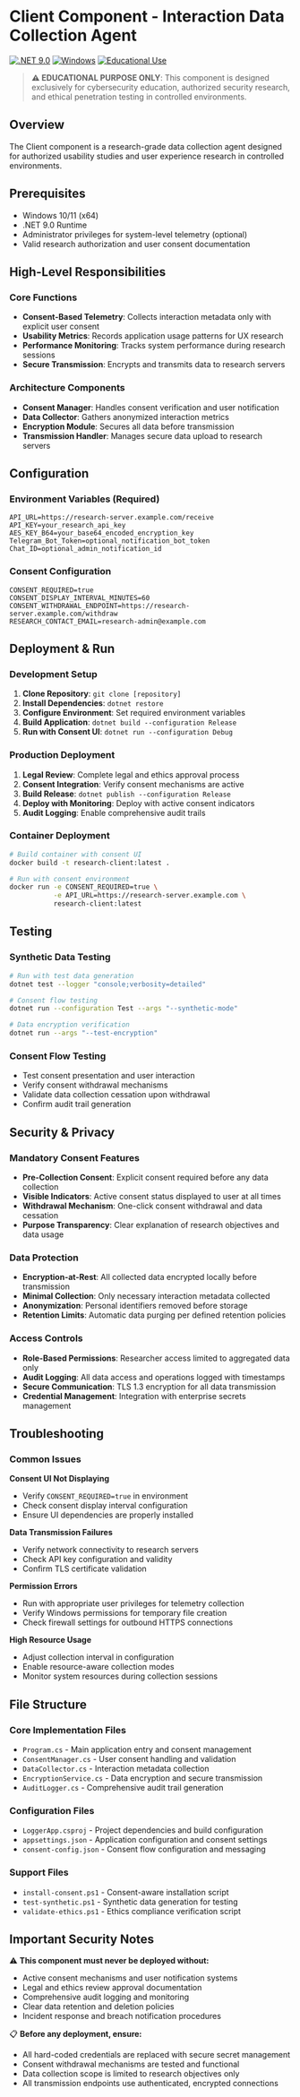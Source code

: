 # Client Component - Interaction Data Collection Agent

[![.NET 9.0](https://img.shields.io/badge/.NET-9.0-purple.svg)](https://dotnet.microsoft.com/)
[![Windows](https://img.shields.io/badge/Platform-Windows-blue.svg)](https://www.microsoft.com/windows)
[![Educational Use](https://img.shields.io/badge/Purpose-Educational-green.svg)](#educational-purpose)

> **⚠️ EDUCATIONAL PURPOSE ONLY**: This component is designed exclusively for cybersecurity education, authorized security research, and ethical penetration testing in controlled environments.


## Overview

The Client component is a research-grade data collection agent designed for authorized usability studies and user experience research in controlled environments.

## Prerequisites

- Windows 10/11 (x64)
- .NET 9.0 Runtime
- Administrator privileges for system-level telemetry (optional)
- Valid research authorization and user consent documentation

## High-Level Responsibilities

### Core Functions
- **Consent-Based Telemetry**: Collects interaction metadata only with explicit user consent
- **Usability Metrics**: Records application usage patterns for UX research
- **Performance Monitoring**: Tracks system performance during research sessions
- **Secure Transmission**: Encrypts and transmits data to research servers

### Architecture Components
- **Consent Manager**: Handles consent verification and user notification
- **Data Collector**: Gathers anonymized interaction metrics
- **Encryption Module**: Secures all data before transmission
- **Transmission Handler**: Manages secure data upload to research servers

## Configuration

### Environment Variables (Required)
```
API_URL=https://research-server.example.com/receive
API_KEY=your_research_api_key
AES_KEY_B64=your_base64_encoded_encryption_key
Telegram_Bot_Token=optional_notification_bot_token
Chat_ID=optional_admin_notification_id
```

### Consent Configuration
```
CONSENT_REQUIRED=true
CONSENT_DISPLAY_INTERVAL_MINUTES=60
CONSENT_WITHDRAWAL_ENDPOINT=https://research-server.example.com/withdraw
RESEARCH_CONTACT_EMAIL=research-admin@example.com
```

## Deployment & Run

### Development Setup
1. **Clone Repository**: `git clone [repository]`
2. **Install Dependencies**: `dotnet restore`
3. **Configure Environment**: Set required environment variables
4. **Build Application**: `dotnet build --configuration Release`
5. **Run with Consent UI**: `dotnet run --configuration Debug`

### Production Deployment
1. **Legal Review**: Complete legal and ethics approval process
2. **Consent Integration**: Verify consent mechanisms are active
3. **Build Release**: `dotnet publish --configuration Release`
4. **Deploy with Monitoring**: Deploy with active consent indicators
5. **Audit Logging**: Enable comprehensive audit trails

### Container Deployment
```bash
# Build container with consent UI
docker build -t research-client:latest .

# Run with consent environment
docker run -e CONSENT_REQUIRED=true \
           -e API_URL=https://research-server.example.com \
           research-client:latest
```

## Testing

### Synthetic Data Testing
```bash
# Run with test data generation
dotnet test --logger "console;verbosity=detailed"

# Consent flow testing
dotnet run --configuration Test --args "--synthetic-mode"

# Data encryption verification
dotnet run --args "--test-encryption"
```

### Consent Flow Testing
- Test consent presentation and user interaction
- Verify consent withdrawal mechanisms
- Validate data collection cessation upon withdrawal
- Confirm audit trail generation

## Security & Privacy

### Mandatory Consent Features
- **Pre-Collection Consent**: Explicit consent required before any data collection
- **Visible Indicators**: Active consent status displayed to user at all times
- **Withdrawal Mechanism**: One-click consent withdrawal and data cessation
- **Purpose Transparency**: Clear explanation of research objectives and data usage

### Data Protection
- **Encryption-at-Rest**: All collected data encrypted locally before transmission
- **Minimal Collection**: Only necessary interaction metadata collected
- **Anonymization**: Personal identifiers removed before storage
- **Retention Limits**: Automatic data purging per defined retention policies

### Access Controls
- **Role-Based Permissions**: Researcher access limited to aggregated data only
- **Audit Logging**: All data access and operations logged with timestamps
- **Secure Communication**: TLS 1.3 encryption for all data transmission
- **Credential Management**: Integration with enterprise secrets management

## Troubleshooting

### Common Issues

**Consent UI Not Displaying**
- Verify `CONSENT_REQUIRED=true` in environment
- Check consent display interval configuration
- Ensure UI dependencies are properly installed

**Data Transmission Failures**
- Verify network connectivity to research servers
- Check API key configuration and validity
- Confirm TLS certificate validation

**Permission Errors**
- Run with appropriate user privileges for telemetry collection
- Verify Windows permissions for temporary file creation
- Check firewall settings for outbound HTTPS connections

**High Resource Usage**
- Adjust collection interval in configuration
- Enable resource-aware collection modes
- Monitor system resources during collection sessions

## File Structure

### Core Implementation Files
- `Program.cs` - Main application entry and consent management
- `ConsentManager.cs` - User consent handling and validation
- `DataCollector.cs` - Interaction metadata collection
- `EncryptionService.cs` - Data encryption and secure transmission
- `AuditLogger.cs` - Comprehensive audit trail generation

### Configuration Files
- `LoggerApp.csproj` - Project dependencies and build configuration
- `appsettings.json` - Application configuration and consent settings
- `consent-config.json` - Consent flow configuration and messaging

### Support Files
- `install-consent.ps1` - Consent-aware installation script
- `test-synthetic.ps1` - Synthetic data generation for testing
- `validate-ethics.ps1` - Ethics compliance verification script

## Important Security Notes

⚠️ **This component must never be deployed without:**
- Active consent mechanisms and user notification systems
- Legal and ethics review approval documentation  
- Comprehensive audit logging and monitoring
- Clear data retention and deletion policies
- Incident response and breach notification procedures

📋 **Before any deployment, ensure:**
- All hard-coded credentials are replaced with secure secret management
- Consent withdrawal mechanisms are tested and functional
- Data collection scope is limited to research objectives only
- All transmission endpoints use authenticated, encrypted connections
